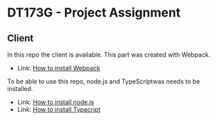 # DT173G - Project Assignment

## Client

In this repo the client is available. This part was created with Webpack.

- Link: [How to install Webpack](https://webpack.js.org/guides/installation/) 

To be able to use this repo, node.js and TypeScriptwas needs to be installed. 

- Link: [How to install node.js](https://nodejs.org/en/download/package-manager/)
- Link: [How to install Typecript](https://www.typescriptlang.org/)